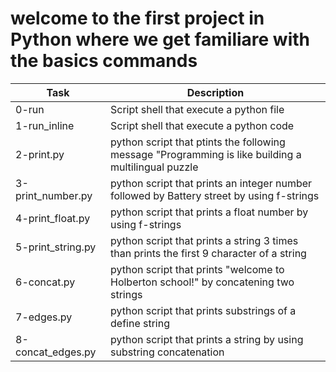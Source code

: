 # welcome to the first project in Python where we get familiare with the basics commands

| Task | Description |
| ---- | ----------- |
| 0-run | Script shell that execute a python file |
| 1-run_inline | Script shell that execute a python code |
| 2-print.py | python script that ptints the following message "Programming is like building a multilingual puzzle |
| 3-print_number.py | python script that prints an integer number followed by Battery street by using f-strings |
| 4-print_float.py | python script that prints a float number by using f-strings |
| 5-print_string.py | python script that prints a string 3 times than prints the first 9 character of a string |
| 6-concat.py | python script that prints "welcome to Holberton school!" by concatening two strings |
| 7-edges.py | python script that prints substrings of a define string |
| 8-concat_edges.py | python script that prints a string by using substring concatenation |
